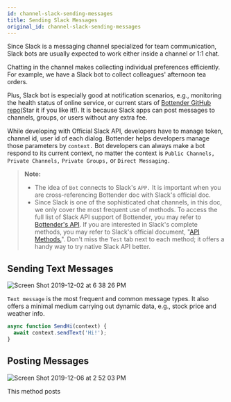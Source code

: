 ```yaml
---
id: channel-slack-sending-messages
title: Sending Slack Messages
original_id: channel-slack-sending-messages
---
```


Since Slack is a messaging channel specialized for team communication, Slack bots are usually expected to work either inside a channel or 1:1 chat.

Chatting in the channel makes collecting individual preferences efficiently. For example, we have a Slack bot to collect colleagues' afternoon tea orders.

Plus, Slack bot is especially good at notification scenarios, e.g., monitoring the health status of online service, or current stars of [Bottender GitHub repo](https://github.com/Yoctol/bottender)(Star it if you like it!). It is because Slack apps can post messages to channels, groups, or users without any extra fee.

While developing with Official Slack API, developers have to manage token, channel id, user id of each dialog. Bottender helps developers manage those parameters by `context.` Bot developers can always make a bot respond to its current context, no matter the context is `Public Channels,` `Private Channels,` `Private Groups,` or `Direct Messaging.`

> **Note:**
>
> - The idea of `Bot` connects to Slack's `APP.` It is important when you are cross-referencing Bottender doc with Slack's official doc.
> - Since Slack is one of the sophisticated chat channels, in this doc, we only cover the most frequent use of methods. To access the full list of Slack API support of Bottender, you may refer to [Bottender's API](https://bottender.js.org/docs/api-slack-context).
>   If you are interested in Slack's complete methods, you may refer to Slack's official document, "[API Methods.](https://api.slack.com/methods)". Don't miss the `Test` tab next to each method; it offers a handy way to try native Slack API better.

## Sending Text Messages

![Screen Shot 2019-12-02 at 6 38 26 PM](https://user-images.githubusercontent.com/662387/69952866-0f27bf80-1533-11ea-8cbc-41b68e2f733e.png)

`Text message` is the most frequent and common message types. It also offers a minimal medium carrying out dynamic data, e.g., stock price and weather info.

```js
async function SendHi(context) {
  await context.sendText('Hi!');
}
```

## Posting Messages

![Screen Shot 2019-12-06 at 2 52 03 PM](https://user-images.githubusercontent.com/662387/70302447-1b17c800-1838-11ea-8c9a-affe2820fb2f.png)

This method posts